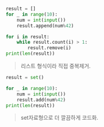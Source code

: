 ```python
result = []
for _ in range(10):
    num = int(input())
    result.append(num%42)

for i in result:
    while result.count(i) > 1:
        result.remove(i)
print(len(result))
```

> 리스트 형식이라 직접 중복제거.

```python
result = set()

for _ in range(10):
    num = int(input())
    result.add(num%42)
print(len(result))
```

> set자료형으로 더 깔끔하게 코드화.